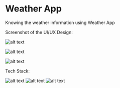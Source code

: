 # Weather App
Knowing the weather information using Weather App

Screenshot of the UI/UX Design:

![alt text](https://i.imgur.com/4XH0SdI.png "Home")

![alt text](https://i.imgur.com/vSdPvlV.png "Home - Tablet")

![alt text](https://i.imgur.com/qh9SsIE.png "Home - Phone")

Tech Stack:

![alt text](https://i.imgur.com/nYUwci7.jpg "JavaScript") 
![alt text](https://i.imgur.com/AvoEJhZ.png "Node.js") 
![alt text](https://i.imgur.com/vHELOY7.png "Webpack.js") 
